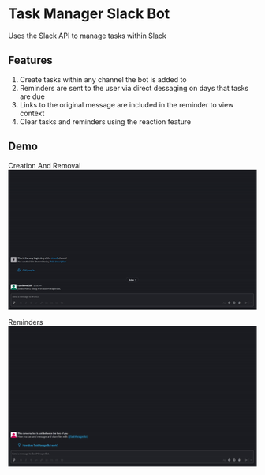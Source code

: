 # Task Manager Slack Bot
Uses the Slack API to manage tasks within Slack

## Features
1. Create tasks within any channel the bot is added to
2. Reminders are sent to the user via direct dessaging on days that tasks are due
3. Links to the original message are included in the reminder to view context
4. Clear tasks and reminders using the reaction feature

## Demo
Creation And Removal
![alt text](https://github.com/rmh7596/TaskManagerSlackBot/blob/main/DemoVids/creationAndRemoval.gif)

Reminders
![alt text](https://github.com/rmh7596/TaskManagerSlackBot/blob/main/DemoVids/reminder.gif)